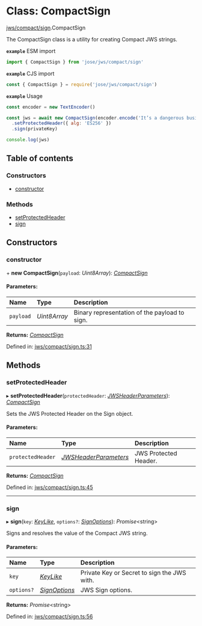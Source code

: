 # Class: CompactSign

[jws/compact/sign](../modules/jws_compact_sign.md).CompactSign

The CompactSign class is a utility for creating Compact JWS strings.

**`example`** ESM import
```js
import { CompactSign } from 'jose/jws/compact/sign'
```

**`example`** CJS import
```js
const { CompactSign } = require('jose/jws/compact/sign')
```

**`example`** Usage
```js
const encoder = new TextEncoder()

const jws = await new CompactSign(encoder.encode('It’s a dangerous business, Frodo, going out your door.'))
  .setProtectedHeader({ alg: 'ES256' })
  .sign(privateKey)

console.log(jws)
```

## Table of contents

### Constructors

- [constructor](jws_compact_sign.compactsign.md#constructor)

### Methods

- [setProtectedHeader](jws_compact_sign.compactsign.md#setprotectedheader)
- [sign](jws_compact_sign.compactsign.md#sign)

## Constructors

### constructor

\+ **new CompactSign**(`payload`: *Uint8Array*): [*CompactSign*](jws_compact_sign.compactsign.md)

#### Parameters:

Name | Type | Description |
:------ | :------ | :------ |
`payload` | *Uint8Array* | Binary representation of the payload to sign.    |

**Returns:** [*CompactSign*](jws_compact_sign.compactsign.md)

Defined in: [jws/compact/sign.ts:31](https://github.com/panva/jose/blob/v3.11.4/src/jws/compact/sign.ts#L31)

## Methods

### setProtectedHeader

▸ **setProtectedHeader**(`protectedHeader`: [*JWSHeaderParameters*](../interfaces/types.jwsheaderparameters.md)): [*CompactSign*](jws_compact_sign.compactsign.md)

Sets the JWS Protected Header on the Sign object.

#### Parameters:

Name | Type | Description |
:------ | :------ | :------ |
`protectedHeader` | [*JWSHeaderParameters*](../interfaces/types.jwsheaderparameters.md) | JWS Protected Header.    |

**Returns:** [*CompactSign*](jws_compact_sign.compactsign.md)

Defined in: [jws/compact/sign.ts:45](https://github.com/panva/jose/blob/v3.11.4/src/jws/compact/sign.ts#L45)

___

### sign

▸ **sign**(`key`: [*KeyLike*](../types/types.keylike.md), `options?`: [*SignOptions*](../interfaces/types.signoptions.md)): *Promise*<string\>

Signs and resolves the value of the Compact JWS string.

#### Parameters:

Name | Type | Description |
:------ | :------ | :------ |
`key` | [*KeyLike*](../types/types.keylike.md) | Private Key or Secret to sign the JWS with.   |
`options?` | [*SignOptions*](../interfaces/types.signoptions.md) | JWS Sign options.    |

**Returns:** *Promise*<string\>

Defined in: [jws/compact/sign.ts:56](https://github.com/panva/jose/blob/v3.11.4/src/jws/compact/sign.ts#L56)
